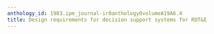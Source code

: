 ```yaml
---
anthology_id: 1983.ipm_journal-ir0anthology0volumeA19A6.4
title: Design requirements for decision support systems for RDT&E
---
```

